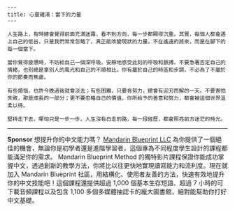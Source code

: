 ```jekyll
---
title: 心靈雞湯：當下的力量
---

人生路上，有時總會覺得前面充滿迷霧，看不到方向，每一步都顯得沉重。其實，每個人都會遇上自己的低谷，只是我們常常忽略了，真正能改變現狀的力量，不在遙遠的將來，而是在腳下的每一個當下。

當你覺得疲憊時，不妨給自己一個深呼吸，安靜地感受此刻的呼吸和脈搏。不要急著否定自己的情緒，也別總是拿別人的風光和自己的不順相比。你有屬於自己的時區和步調，不必為了不屬於你的節奏而焦慮。

有些煩惱，也許今晚過後就會淡去；有些困難，只要肯努力，總會有迎刃而解的一天。不要害怕失敗，那是成長的一部分；更不要忽略自己的價值，你所給予的善意和努力，都會被這個世界溫柔以待。

堅持走下去，哪怕只是一步一步。人生沒有白走的路，每一段經歷，都會照亮前方迷茫的時光。
```



---

**Sponsor**
想提升你的中文能力嗎？ [Mandarin Blueprint LLC](https://pollinations.ai/redirect-nexad/7U8aJWfV?user_id=36901823) 為你提供了一個絕佳的機會，無論你是初學者還是進階學習者，這個專為不同程度學生設計的課程都能滿足你的需求。 Mandarin Blueprint Method 的獨特影片課程保證你能成功掌握中文，透過創新的教學方法，你將比以往更快地實現讀寫能力和流利度。現在就加入 Mandarin Blueprint 社區，用結構化、使用者友善的方法，快速有效地提升你的中文技能吧！這個課程還提供超過 1,000 個基本生存短語、超過 7 小時的可下載音頻課程以及包含 1,100 多個多媒體抽認卡的龐大圖書館，絕對能幫助你打好中文基礎。